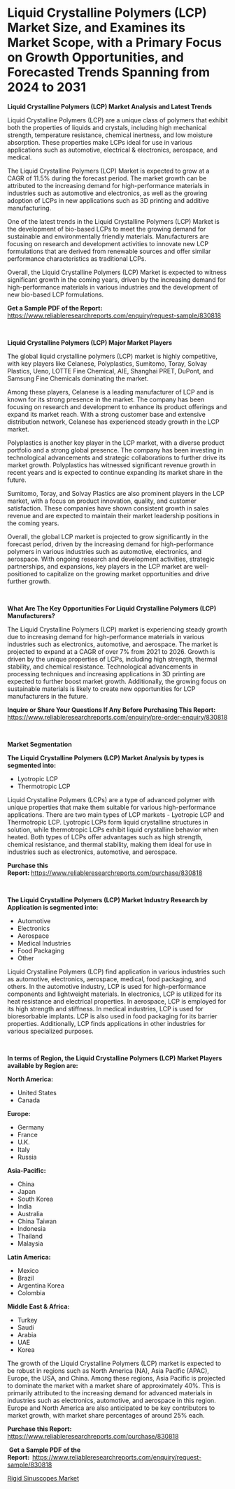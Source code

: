 <p><h1>Liquid Crystalline Polymers (LCP) Market Size, and Examines its Market Scope, with a Primary Focus on Growth Opportunities, and Forecasted Trends Spanning from 2024 to 2031</h1></p><p><strong>Liquid Crystalline Polymers (LCP) Market Analysis and Latest Trends</strong></p>
<p><p>Liquid Crystalline Polymers (LCP) are a unique class of polymers that exhibit both the properties of liquids and crystals, including high mechanical strength, temperature resistance, chemical inertness, and low moisture absorption. These properties make LCPs ideal for use in various applications such as automotive, electrical & electronics, aerospace, and medical.</p><p>The Liquid Crystalline Polymers (LCP) Market is expected to grow at a CAGR of 11.5% during the forecast period. The market growth can be attributed to the increasing demand for high-performance materials in industries such as automotive and electronics, as well as the growing adoption of LCPs in new applications such as 3D printing and additive manufacturing.</p><p>One of the latest trends in the Liquid Crystalline Polymers (LCP) Market is the development of bio-based LCPs to meet the growing demand for sustainable and environmentally friendly materials. Manufacturers are focusing on research and development activities to innovate new LCP formulations that are derived from renewable sources and offer similar performance characteristics as traditional LCPs.</p><p>Overall, the Liquid Crystalline Polymers (LCP) Market is expected to witness significant growth in the coming years, driven by the increasing demand for high-performance materials in various industries and the development of new bio-based LCP formulations.</p></p>
<p><strong>Get a Sample PDF of the Report:&nbsp;</strong> <a href="https://www.reliableresearchreports.com/enquiry/request-sample/830818">https://www.reliableresearchreports.com/enquiry/request-sample/830818</a></p>
<p>&nbsp;</p>
<p><strong>Liquid Crystalline Polymers (LCP) Major Market Players</strong></p>
<p><p>The global liquid crystalline polymers (LCP) market is highly competitive, with key players like Celanese, Polyplastics, Sumitomo, Toray, Solvay Plastics, Ueno, LOTTE Fine Chemical, AIE, Shanghai PRET, DuPont, and Samsung Fine Chemicals dominating the market.</p><p>Among these players, Celanese is a leading manufacturer of LCP and is known for its strong presence in the market. The company has been focusing on research and development to enhance its product offerings and expand its market reach. With a strong customer base and extensive distribution network, Celanese has experienced steady growth in the LCP market.</p><p>Polyplastics is another key player in the LCP market, with a diverse product portfolio and a strong global presence. The company has been investing in technological advancements and strategic collaborations to further drive its market growth. Polyplastics has witnessed significant revenue growth in recent years and is expected to continue expanding its market share in the future.</p><p>Sumitomo, Toray, and Solvay Plastics are also prominent players in the LCP market, with a focus on product innovation, quality, and customer satisfaction. These companies have shown consistent growth in sales revenue and are expected to maintain their market leadership positions in the coming years.</p><p>Overall, the global LCP market is projected to grow significantly in the forecast period, driven by the increasing demand for high-performance polymers in various industries such as automotive, electronics, and aerospace. With ongoing research and development activities, strategic partnerships, and expansions, key players in the LCP market are well-positioned to capitalize on the growing market opportunities and drive further growth.</p></p>
<p>&nbsp;</p>
<p><strong>What Are The Key Opportunities For Liquid Crystalline Polymers (LCP) Manufacturers?</strong></p>
<p><p>The Liquid Crystalline Polymers (LCP) market is experiencing steady growth due to increasing demand for high-performance materials in various industries such as electronics, automotive, and aerospace. The market is projected to expand at a CAGR of over 7% from 2021 to 2026. Growth is driven by the unique properties of LCPs, including high strength, thermal stability, and chemical resistance. Technological advancements in processing techniques and increasing applications in 3D printing are expected to further boost market growth. Additionally, the growing focus on sustainable materials is likely to create new opportunities for LCP manufacturers in the future.</p></p>
<p><strong>Inquire or Share Your Questions If Any Before Purchasing This Report:</strong> <a href="https://www.reliableresearchreports.com/enquiry/pre-order-enquiry/830818">https://www.reliableresearchreports.com/enquiry/pre-order-enquiry/830818</a></p>
<p>&nbsp;</p>
<p><strong>Market Segmentation</strong></p>
<p><strong>The Liquid Crystalline Polymers (LCP) Market Analysis by types is segmented into:</strong></p>
<p><ul><li>Lyotropic LCP</li><li>Thermotropic LCP</li></ul></p>
<p><p>Liquid Crystalline Polymers (LCPs) are a type of advanced polymer with unique properties that make them suitable for various high-performance applications. There are two main types of LCP markets - Lyotropic LCP and Thermotropic LCP. Lyotropic LCPs form liquid crystalline structures in solution, while thermotropic LCPs exhibit liquid crystalline behavior when heated. Both types of LCPs offer advantages such as high strength, chemical resistance, and thermal stability, making them ideal for use in industries such as electronics, automotive, and aerospace.</p></p>
<p><strong>Purchase this Report:&nbsp;</strong><a href="https://www.reliableresearchreports.com/purchase/830818">https://www.reliableresearchreports.com/purchase/830818</a></p>
<p>&nbsp;</p>
<p><strong>The Liquid Crystalline Polymers (LCP) Market Industry Research by Application is segmented into:</strong></p>
<p><ul><li>Automotive</li><li>Electronics</li><li>Aerospace</li><li>Medical Industries</li><li>Food Packaging</li><li>Other</li></ul></p>
<p><p>Liquid Crystalline Polymers (LCP) find application in various industries such as automotive, electronics, aerospace, medical, food packaging, and others. In the automotive industry, LCP is used for high-performance components and lightweight materials. In electronics, LCP is utilized for its heat resistance and electrical properties. In aerospace, LCP is employed for its high strength and stiffness. In medical industries, LCP is used for bioresorbable implants. LCP is also used in food packaging for its barrier properties. Additionally, LCP finds applications in other industries for various specialized purposes.</p></p>
<p>&nbsp;</p>
<p><strong>In terms of Region, the Liquid Crystalline Polymers (LCP) Market Players available by Region are:</strong></p>
<p>
    <p> <strong> North America: </strong>
        <ul>
            <li>United States</li>
            <li>Canada</li>
        </ul>
        </p> 
    <p> <strong> Europe: </strong>
        <ul>
            <li>Germany</li>
            <li>France</li>
            <li>U.K.</li>
            <li>Italy</li>
            <li>Russia</li>
        </ul>
        </p> 
    <p> <strong> Asia-Pacific: </strong>
        <ul>
            <li>China</li>
            <li>Japan</li>
            <li>South Korea</li>
            <li>India</li>
            <li>Australia</li>
            <li>China Taiwan</li>
            <li>Indonesia</li>
            <li>Thailand</li>
            <li>Malaysia</li>
        </ul>
        </p> 
    <p> <strong> Latin America: </strong>
        <ul>
            <li>Mexico</li>
            <li>Brazil</li>
            <li>Argentina Korea</li>
            <li>Colombia</li>
        </ul>
        </p> 
    <p> <strong> Middle East & Africa: </strong>
        <ul>
            <li>Turkey</li>
            <li>Saudi</li>
            <li>Arabia</li>
            <li>UAE</li>
            <li>Korea</li>
        </ul>
    </p>
    </p>
<p><p>The growth of the Liquid Crystalline Polymers (LCP) market is expected to be robust in regions such as North America (NA), Asia Pacific (APAC), Europe, the USA, and China. Among these regions, Asia Pacific is projected to dominate the market with a market share of approximately 40%. This is primarily attributed to the increasing demand for advanced materials in industries such as electronics, automotive, and aerospace in this region. Europe and North America are also anticipated to be key contributors to market growth, with market share percentages of around 25% each.</p></p>
<p><strong>Purchase this Report: </strong><a href="https://www.reliableresearchreports.com/purchase/830818">https://www.reliableresearchreports.com/purchase/830818</a></p>
<p>&nbsp;<strong>Get a Sample PDF of the Report:&nbsp;&nbsp;</strong><a href="https://www.reliableresearchreports.com/enquiry/request-sample/830818">https://www.reliableresearchreports.com/enquiry/request-sample/830818</a></p>
<p><strong></strong></p>
<p><p><a href="https://simplistic-meeting-7ee.notion.site/Rigid-Sinuscopes-Market-Research-Report-Forecasted-for-Period-from-2024-2031-by-Market-Type-Mark-380d84c7fa0d4180b065b13c4316d2f7">Rigid Sinuscopes Market</a></p></p>